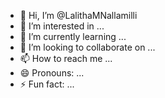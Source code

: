 - 👋 Hi, I’m @LalithaMNallamilli
- 👀 I’m interested in ...
- 🌱 I’m currently learning ...
- 💞️ I’m looking to collaborate on ...
- 📫 How to reach me ...
- 😄 Pronouns: ...
- ⚡ Fun fact: ...

<!---
LalithaMNallamilli/LalithaMNallamilli is a ✨ special ✨ repository because its `README.md` (this file) appears on your GitHub profile.
You can click the Preview link to take a look at your changes.
--->
